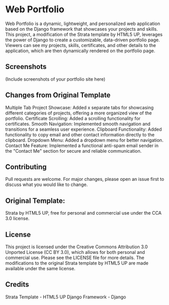 # Web Portfolio
Web Portfolio is a dynamic, lightweight, and personalized web application based on the Django framework that showcases your projects and skills. This project, a modification of the Strata template by HTML5 UP, leverages the power of Django to create a customizable, data-driven portfolio page. Viewers can see my projects, skills, certificates, and other details to the application, which are then dynamically rendered on the portfolio page.  

## Screenshots
(Include screenshots of your portfolio site here)

## Changes from Original Template
Multiple Tab Project Showcase: Added x separate tabs for showcasing different categories of projects, offering a more organized view of the portfolio.
Certificate Scrolling: Added a scrolling functionality for certificates.
Smooth Navigation: Implemented smooth navigation and transitions for a seamless user experience.
Clipboard Functionality: Added functionality to copy email and other contact information directly to the clipboard.
Dropdown Menu: Added a dropdown menu for better navigation.
Contact Me Feature: Implemented a functional anti-spam email sender in the "Contact Me" section for secure and reliable communication.


## Contributing
Pull requests are welcome. For major changes, please open an issue first to discuss what you would like to change.

## Original Template: 
Strata by HTML5 UP, free for personal and commercial use under the CCA 3.0 license.

## License
This project is licensed under the Creative Commons Attribution 3.0 Unported License (CC BY 3.0), which allows for both personal and commercial use. Please see the LICENSE file for more details. The modifications to the original Strata template by HTML5 UP are made available under the same license.

## Credits
Strata Template - HTML5 UP
Django Framework - Django

